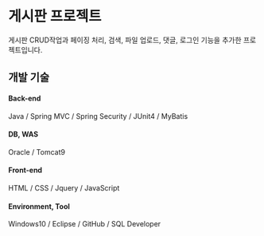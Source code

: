 # 게시판 프로젝트
게시판 CRUD작업과 페이징 처리, 검색, 파일 업로드, 댓글, 로그인 기능을 추가한 프로젝트입니다.

## 개발 기술
#### Back-end
Java / Spring MVC / Spring Security / JUnit4 / MyBatis
#### DB, WAS
Oracle / Tomcat9
#### Front-end
HTML / CSS / Jquery / JavaScript
#### Environment, Tool
Windows10 / Eclipse / GitHub / SQL Developer
